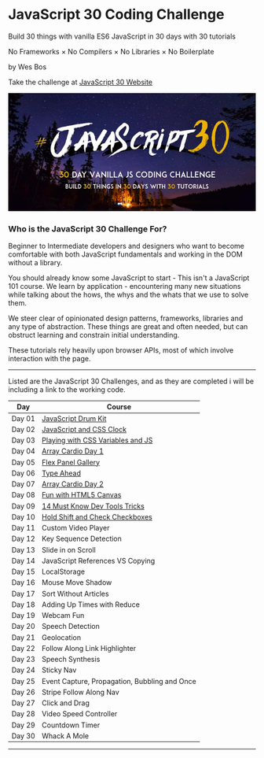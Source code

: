 JavaScript 30 Coding Challenge
==============================

Build 30 things with vanilla ES6 JavaScript in 30 days with 30 tutorials

No Frameworks × No Compilers × No Libraries × No Boilerplate

by Wes Bos

Take the challenge at [JavaScript 30 Website](http://www.javascript30.com)

![JavaScript 30 Logo](https://github.com/DKMitt/javascript30/blob/master/assets/img/js30-logo.jpg)

### Who is the JavaScript 30 Challenge For?

Beginner to Intermediate developers and designers who want to become comfortable with both JavaScript fundamentals and working in the DOM without a library.

You should already know some JavaScript to start - This isn't a JavaScript 101 course. We learn by application - encountering many new situations while talking about the hows, the whys and the whats that we use to solve them.

We steer clear of opinionated design patterns, frameworks, libraries and any type of abstraction. These things are great and often needed, but can obstruct learning and constrain initial understanding.

These tutorials rely heavily upon browser APIs, most of which involve interaction with the page.

------------------------------------------------------------------------

Listed are the JavaScript 30 Challenges, and as they are completed i will be including a link to the working code.

| Day    | Course                                                                                                                                              |
|--------|-----------------------------------------------------------------------------------------------------------------------------------------------------|
| Day 01 | [JavaScript Drum Kit](https://github.com/DKMitt/javascript30/tree/master/Day-01-JavaScript-Drum-Kit "JavaScript Drum Kit")                          |
| Day 02 | [JavaScript and CSS Clock](https://github.com/DKMitt/javascript30/tree/master/Day-02-CSS+JS-Clock "JavaScript and CSS Clock")                       |
| Day 03 | [Playing with CSS Variables and JS](https://github.com/DKMitt/javascript30/tree/master/Day-03-CSS-Variables+JS "Playing with CSS Variables and JS") |
| Day 04 | [Array Cardio Day 1](https://github.com/DKMitt/javascript30/tree/master/Day-04-Array-Cardio-Day-1 "Array Cardio Day 1")                             |
| Day 05 | [Flex Panel Gallery](https://github.com/DKMitt/javascript30/tree/master/Day-05-Flex-Panel-Gallery "Flex Panel Gallery")                             |
| Day 06 | [Type Ahead](https://github.com/DKMitt/javascript30/tree/master/Day-06-Type-Ahead "Type Ahead")                                                     |
| Day 07 | [Array Cardio Day 2](https://github.com/DKMitt/javascript30/tree/master/Day-07-Array-Cardio-Day-2 "Array Cardio Day 2")                             |
| Day 08 | [Fun with HTML5 Canvas](https://github.com/DKMitt/javascript30/tree/master/Day-08-Fun-with-HTML5-Canvas "Fun with HTML5 Canvas")                    |
| Day 09 | [14 Must Know Dev Tools Tricks](https://github.com/DKMitt/javascript30/tree/master/Day-09-14-Must-Know-Dev-Tools-Tricks "14 Must Know Dev Tools Tricks")        |
| Day 10 | [Hold Shift and Check Checkboxes](https://github.com/DKMitt/javascript30/tree/master/Day-10-Hold-Shift-and-Check-Checkboxes "Hold Shift and Check Checkboxes")  |
| Day 11 | Custom Video Player                                                                                                                                 |
| Day 12 | Key Sequence Detection                                                                                                                              |
| Day 13 | Slide in on Scroll                                                                                                                                  |
| Day 14 | JavaScript References VS Copying                                                                                                                    |
| Day 15 | LocalStorage                                                                                                                                        |
| Day 16 | Mouse Move Shadow                                                                                                                                   |
| Day 17 | Sort Without Articles                                                                                                                               |
| Day 18 | Adding Up Times with Reduce                                                                                                                         |
| Day 19 | Webcam Fun                                                                                                                                          |
| Day 20 | Speech Detection                                                                                                                                    |
| Day 21 | Geolocation                                                                                                                                         |
| Day 22 | Follow Along Link Highlighter                                                                                                                       |
| Day 23 | Speech Synthesis                                                                                                                                    |
| Day 24 | Sticky Nav                                                                                                                                          |
| Day 25 | Event Capture, Propagation, Bubbling and Once                                                                                                       |
| Day 26 | Stripe Follow Along Nav                                                                                                                             |
| Day 27 | Click and Drag                                                                                                                                      |
| Day 28 | Video Speed Controller                                                                                                                              |
| Day 29 | Countdown Timer                                                                                                                                     |
| Day 30 | Whack A Mole                                                                                                                                        |

------------------------------------------------------------------------
